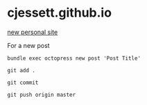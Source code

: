 # cjessett.github.io
[new personal site](//cjessett.github.io)

For a new post
```
bundle exec octopress new post 'Post Title'
```

```
git add .
```

```
git commit
```

```
git push origin master
```
